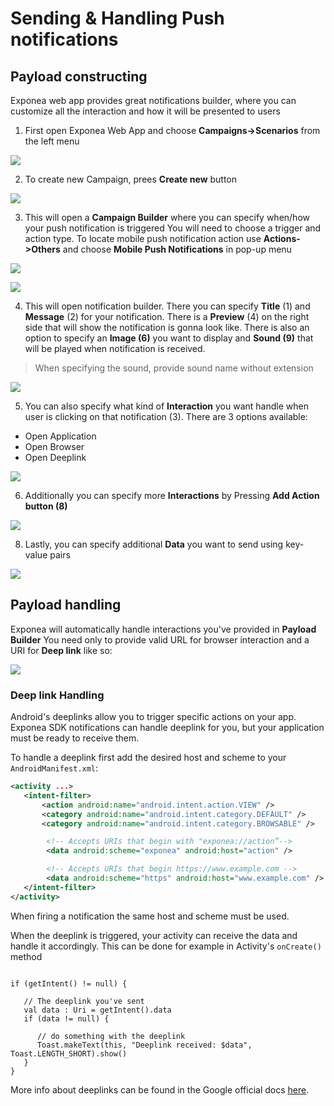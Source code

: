 # Sending & Handling Push notifications


## Payload constructing
Exponea web app provides great notifications builder, where you can customize all the interaction and how it will be presented to users

1. First open Exponea Web App and choose **Campaigns->Scenarios** from the left menu

  ![](pics/send1.png)

2. To create new Campaign, prees **Create new** button

  ![](pics/send2.png)

3. This will open a **Campaign Builder** where you can specify when/how your push notification is triggered
You will need to choose a trigger and action type. To locate mobile push notification action
use **Actions->Others** and choose **Mobile Push Notifications** in pop-up menu

  ![](pics/send3.png)

  ![](pics/send4.png)


4. This will open notification builder. There you can specify **Title** (1) and **Message** (2) for your notification. There is a **Preview** (4) on the right side that will show the notification is gonna look like. There is also an option to specify an **Image (6)** you want to display and **Sound (9)** that will be played when notification is received.

> When specifying the sound, provide sound name without extension

![](pics/send5.png)

5. You can also specify what kind of **Interaction** you want handle when user is clicking on that notification (3). There are 3 options available:
  * Open Application
  * Open Browser
  * Open Deeplink

![](pics/send6.png)  

6. Additionally you can specify more **Interactions** by Pressing **Add Action button (8)**

![](pics/send7.png)

8. Lastly, you can specify additional **Data** you want to send using key-value pairs

![](pics/send8.png)


## Payload handling

Exponea will automatically handle interactions you've provided in **Payload Builder**
You need only to provide valid URL for browser interaction and a URI for **Deep link** like so:

![](pics/send9.png)

### Deep link Handling

Android's deeplinks allow you to trigger specific actions on your app. Exponea SDK notifications can handle deeplink for you, but your application must be ready to receive them.

To handle a deeplink first add the desired host and scheme to your `AndroidManifest.xml`:
```xml
<activity ...>
   <intent-filter>
       <action android:name="android.intent.action.VIEW" />
       <category android:name="android.intent.category.DEFAULT" />
       <category android:name="android.intent.category.BROWSABLE" />

        <!-- Accepts URIs that begin with "exponea://action”-->
        <data android:scheme="exponea" android:host="action" />

        <!-- Accepts URIs that begin https://www.example.com -->
        <data android:scheme="https" android:host="www.example.com" />
   </intent-filter>
</activity>
```
When firing a notification the same host and scheme must be used.

When the deeplink is triggered, your activity can receive the data and handle it accordingly. This can be done for example in Activity's `onCreate()` method

```

if (getIntent() != null) {

   // The deeplink you've sent
   val data : Uri = getIntent().data
   if (data != null) {

      // do something with the deeplink
      Toast.makeText(this, "Deeplink received: $data", Toast.LENGTH_SHORT).show()
   }
}
```
More info about deeplinks can be found in the Google official docs [here](https://developer.android.com/training/app-links/deep-linking).
